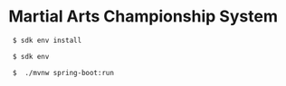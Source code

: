 # Martial Arts Championship System

```bash
 $ sdk env install
```
```bash
 $ sdk env
```
```bash
 $  ./mvnw spring-boot:run
```

